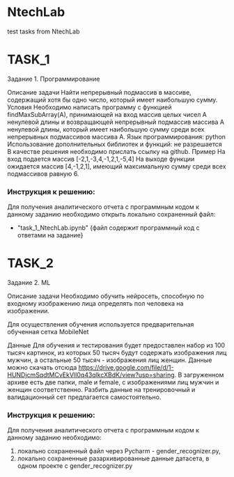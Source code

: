 # NtechLab
test tasks from NtechLab
# TASK_1

Задание 1. Программирование

Описание задачи
Найти непрерывный подмассив в массиве, содержащий хотя бы одно число,
который имеет наибольшую сумму.
Условия
Необходимо написать программу с функцией findMaxSubArray(A),
принимающей на вход массив целых чисел А ненулевой длины и
возвращающей непрерывный подмассив массива А ненулевой длины,
который имеет наибольшую сумму среди всех непрерывных
подмассивов массива А.
Язык программирования: python
Использование дополнительных библиотек и функций: не разрешается
В качестве решения необходимо прислать ссылку на github.
Пример
На вход подается массив [-2,1,-3,4,-1,2,1,-5,4]
На выходе функции ожидается массив [4,-1,2,1], имеющий максимальную
сумму среди всех подмассивов равную 6.

### Инструкция к решению:

Для получения аналитического отчета с программным кодом к данному заданию необходимо открыть локально сохраненный файл:
- "task_1_NtechLab.ipynb" {файл содержит программный код с ответами на задание}

# TASK_2
Задание 2. ML

Описание задачи
Необходимо обучить нейросеть, способную по входному изображению лица
определять пол человека на изображении.

Для осуществления обучения используется предварительная обученная сетка MobileNet


Данные
Для обучения и тестирования будет предоставлен набор из 100 тысяч
картинок, из которых 50 тысяч будут содержать изображения лиц мужчин, а
остальные 50 тысяч - изображения лиц женщин.
Данные можно скачать отсюда https://drive.google.com/file/d/1-HUNDjcmSqdtMCvEkVlI0q43qlkcXBdK/view?usp=sharing. В загруженном архиве есть две папки, male и
female, с изображениями лиц мужчин и женщин соответственно. Разбить
данные на тренировочный и валидационный сет предлагается
самостоятельно.

### Инструкция к решению:

Для получения аналитического отчета с программным кодом к данному заданию необходимо:
1) локально сохраненный файл через Pycharm - gender_recognizer.py, 
2) локально сохраненные разархивированные данные датасета, в одном проекте с gender_recognizer.py

